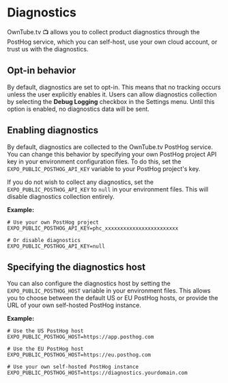 # Diagnostics

OwnTube.tv 📺 allows you to collect product diagnostics through the PostHog service, which you can self-host, use your own cloud account, or trust us with the diagnostics.

## Opt-in behavior

By default, diagnostics are set to opt-in. This means that no tracking occurs unless the user explicitly enables it. Users can allow diagnostics collection by selecting the **Debug Logging** checkbox in the Settings menu. Until this option is enabled, no diagnostics data will be sent.

## Enabling diagnostics

By default, diagnostics are collected to the OwnTube.tv PostHog service. You can change this behavior by specifying your own PostHog project API key in your environment configuration files. To do this, set the `EXPO_PUBLIC_POSTHOG_API_KEY` variable to your PostHog project's key.

If you do not wish to collect any diagnostics, set the `EXPO_PUBLIC_POSTHOG_API_KEY` to `null` in your environment files. This will disable diagnostics collection entirely.

**Example:**

```env
# Use your own PostHog project
EXPO_PUBLIC_POSTHOG_API_KEY=phc_xxxxxxxxxxxxxxxxxxxxxxxx

# Or disable diagnostics
EXPO_PUBLIC_POSTHOG_API_KEY=null
```

## Specifying the diagnostics host

You can also configure the diagnostics host by setting the `EXPO_PUBLIC_POSTHOG_HOST` variable in your environment files. This allows you to choose between the default US or EU PostHog hosts, or provide the URL of your own self-hosted PostHog instance.

**Example:**

```env
# Use the US PostHog host
EXPO_PUBLIC_POSTHOG_HOST=https://app.posthog.com

# Use the EU PostHog host
EXPO_PUBLIC_POSTHOG_HOST=https://eu.posthog.com

# Use your own self-hosted PostHog instance
EXPO_PUBLIC_POSTHOG_HOST=https://diagnostics.yourdomain.com
```
